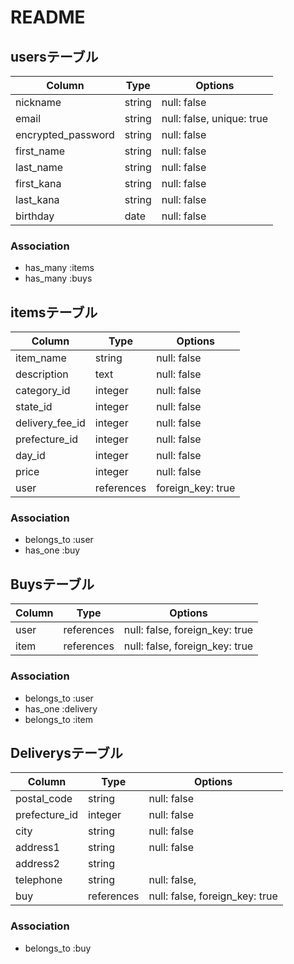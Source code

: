 # README

## usersテーブル

| Column             | Type       | Options                        |
| ------------------ | ---------- | ------------------------------ |
| nickname           | string     | null: false                    |
| email              | string     | null: false, unique: true      |
| encrypted_password | string     | null: false                    |
| first_name         | string     | null: false                    |
| last_name          | string     | null: false                    |
| first_kana         | string     | null: false                    |
| last_kana          | string     | null: false                    |
| birthday           | date       | null: false                    |

### Association
- has_many :items
- has_many :buys




## itemsテーブル

| Column            | Type       | Options                        |
| ----------------- | ---------- | ------------------------------ |
| item_name         | string     | null: false                    |商品名
| description       | text       | null: false                    |説明
| category_id       | integer    | null: false                    |分類   (ActiveHash)
| state_id          | integer    | null: false                    |状態   (ActiveHash)
| delivery_fee_id   | integer    | null: false                    |手数料 (ActiveHash)
| prefecture_id     | integer    | null: false                    |発送地 (ActiveHash)
| day_id            | integer    | null: false                    |      (ActiveHash)
| price             | integer    | null: false                    |値段
| user              | references | foreign_key: true              |出品者

### Association
- belongs_to :user
- has_one :buy



## Buysテーブル

| Column            | Type       | Options                        |
| ----------------- | ---------- | ------------------------------ |
| user              | references | null: false, foreign_key: true |購入者
| item              | references | null: false, foreign_key: true |購入品

### Association
- belongs_to :user
- has_one :delivery
- belongs_to :item



## Deliverysテーブル

| Column            | Type       | Options                        |
| ----------------- | ---------- | ------------------------------ |
| postal_code       | string     | null: false                    |郵便番号
| prefecture_id     | integer    | null: false                    |都道府県(ActiveHash)
| city              | string     | null: false                    |市町村
| address1          | string     | null: false                    |番地
| address2          | string     |                                |建物名
| telephone         | string     | null: false,                   |電話番号
| buy               | references | null: false, foreign_key: true |

### Association
- belongs_to :buy
